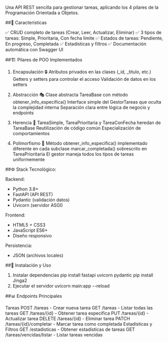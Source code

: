 Una API REST sencilla para gestionar tareas, aplicando los 4 pilares de la Programación Orientada a Objetos.

##🎯 Características

✅ CRUD completo de tareas (Crear, Leer, Actualizar, Eliminar)
✅ 3 tipos de tareas: Simple, Prioritaria, Con fecha límite
✅ Estados de tareas: Pendiente, En progreso, Completada
✅ Estadísticas y filtros
✅ Documentación automática con Swagger UI

##🏗️ Pilares de POO Implementados

1. Encapsulación 🔒
Atributos privados en las clases (_id, _titulo, etc.)
Getters y setters para controlar el acceso
Validación de datos en los setters

2. Abstracción 🎭
Clase abstracta TareaBase con método obtener_info_especifica()
Interface simple del GestorTareas que oculta la complejidad interna
Separación clara entre lógica de negocio y endpoints

3. Herencia 🌳
TareaSimple, TareaPrioritaria y TareaConFecha heredan de TareaBase
Reutilización de código común
Especialización de comportamientos

4. Polimorfismo 🎪
Método obtener_info_especifica() implementado diferente en cada subclase
marcar_completada() sobrescrito en TareaPrioritaria
El gestor maneja todos los tipos de tareas uniformemente

##⚙️ Stack Tecnológico:

Backend:
- Python 3.8+
- FastAPI (API REST)
- Pydantic (validación datos)
- Uvicorn (servidor ASGI)

Frontend:
- HTML5 + CSS3
- JavaScript ES6+
- Diseño responsivo

Persistencia:
- JSON (archivos locales)

##🚀 Instalación y Uso
1. Instalar dependencias
pip install fastapi uvicorn pydantic
pip install Jinga2
2. Ejecutar el servidor
uvicorn main:app --reload

##📊 Endpoints Principales

Tareas
POST /tareas - Crear nueva tarea
GET /tareas - Listar todas las tareas
GET /tareas/{id} - Obtener tarea específica
PUT /tareas/{id} - Actualizar tarea
DELETE /tareas/{id} - Eliminar tarea
PATCH /tareas/{id}/completar - Marcar tarea como completada
Estadísticas y Filtros
GET /estadisticas - Obtener estadísticas de tareas
GET /tareas/vencidas/listar - Listar tareas vencidas
